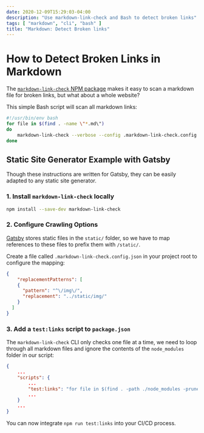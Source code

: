 ```yaml
---
date: 2020-12-09T15:29:03-04:00
description: "Use markdown-link-check and Bash to detect broken links"
tags: [ "markdown", "cli", "bash" ]
title: "Markdown: Detect Broken links"
---
```


# How to Detect Broken Links in Markdown

The [`markdown-link-check` NPM package](https://www.npmjs.com/package/markdown-link-check) makes it easy to scan a markdown file for broken links, but what about a whole website?

This simple Bash script will scan all markdown links:

```bash
#!/usr/bin/env bash
for file in $(find . -name \"*.md\")
do
	markdown-link-check --verbose --config .markdown-link-check.config.json \"$file\" || exit 1;
done
```

## Static Site Generator Example with Gatsby

Though these instructions are written for Gatsby, they can be easily adapted to any static site generator.

### 1. Install `markdown-link-check` locally

```bash
npm install --save-dev markdown-link-check
```

### 2. Configure Crawling Options

[Gatsby](https://www.gatsbyjs.com/) stores static files in the `static/` folder, so we have to map references to these files to prefix them with `/static/`.

Create a file called `.markdown-link-check.config.json` in your project root to configure the mapping:

```json
{
	"replacementPatterns": [
    {
      "pattern": "^\/img\/",
      "replacement": "../static/img/"
    }
  ]
}
```

### 3. Add a `test:links` script to `package.json`

The `markdown-link-check` CLI only checks one file at a time, we need to loop through all markdown files and ignore the contents of the `node_modules` folder in our script:

```json
{
	...
	"scripts": {
		...
		"test:links": "for file in $(find . -path ./node_modules -prune -false -o -name \"*.md\"); do markdown-link-check --verbose --config .markdown-link-check.config.json \"$file\" || exit 1; done;",
		...
	}
	...
}
```

You can now integrate `npm run test:links` into your CI/CD process.
